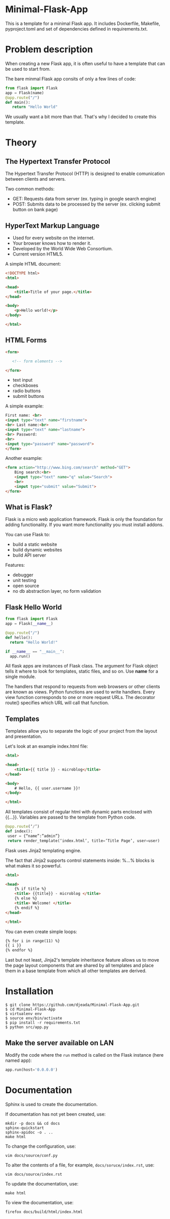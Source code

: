 # Minimal-Flask-App

This is a template for a minimal Flask app. It includes Dockerfile, Makefile, pyproject.toml and set of dependencies defined in requirements.txt.

# Problem description

When creating a new Flask app, it is often useful to have a template that can be used to start from. 

The bare minmal Flask app consits of only a few lines of code:

 ```Python
from flask import Flask
app = Flask(name)
@app.route("/")
def main():
    return "Hello World"
```  

We usually want a bit more than that. That's why I decided to create this template.

# Theory

## The Hypertext Transfer Protocol
The Hypertext Transfer Protocol (HTTP) is designed to enable comunication between clients and servers.

Two common methods:
- GET: Requests data from server (ex. typing in google search engine)
- POST: Submits data to be processed by the server (ex. clicking submit button on bank page)

## HyperText Markup Language 

- Used for every website on the internet.
- Your browser knows how to render it.
- Developed by the World Wide Web Consortium.
- Current version HTML5.

A simple HTML document:

```html
<!DOCTYPE html>
<html>

<head>
    <title>Title of your page.</title>
</head>

<body>
    <p>Hello world!</p>
</body>

</html>
```
 
## HTML Forms 
 
 ```html
<form>

    <!-- form elements -->

</form>
```  
  
  - text input
  - checkboxes
  - radio buttons
  - submit buttons
 
 <form>

A simple example:
  
```html
First name: <br>
<input type="text" name="firstname">
<br> Last name:<br>
<input type="text" name="lastname">
<br> Password:
<br>
<input type="password" name="password">
</form>
```
 
Another example:

```html
<form action="http://www.bing.com/search" method="GET">
    Bing search:<br>
    <input type="text" name="q" value="Search">
    <br>
    <input type="submit" value="Submit">
</form>
```
  
## What is Flask?
Flask is a micro web application framework.
Flask is only the foundation for adding functionality.
If you want more functionality you must install addons. <br>

You can use Flask to:
- build a static website
- build dynamic websites
- build API server

Features:
- debugger
- unit testing
- open source
- no db abstraction layer, no form validation
 
## Flask Hello World

```Python
from flask import Flask
app = Flask(__name__)

@app.route("/")
def hello():
  return "Hello World!"

if __name__ == "__main__":
  app.run()
```
  
 All flask apps are instances of Flask class.
 The argument for Flask object tells it where to look for templates, static files, and so on. Use __name__ for a single module.
 
The handlers that respond to requests from web browsers or other clients are known as views. Python functions are used to write handlers. Every view function corresponds to one or more request URLs. 
The decorator route() specifies which URL will call that function.
 
## Templates

Templates allow you to separate the logic of your project from the layout and presentation.

Let's look at an example index.html file:

```html
<html>

<head>
    <title>{{ title }} - microblog</title>
</head>

<body>
    # Hello, {{ user.username }}!
</body>

</html>
```

All templates consist of regular html with dynamic parts enclosed with {{…}}.
Variables are passed to the template from Python code.

 ```Python
@app.route(‘/’)
def index(): 
  user = {“name”:”admin”} 
  return render_template(‘index.html’, title=’Title Page’, user=user)
```

Flask uses Jinja2 templating engine.

The fact that Jinja2 supports control statements inside: %...% blocks is what makes it so powerful.

```html
<html>

<head>
    {% if title %}
    <title> {{title}} - microblog </title>
    {% else %}
    <title> Welcome! </title>
    {% endif %}
</head>

</html>
```

You can even create simple loops:

 ```html
{% for i in range(11) %}
 {{ i }}
{% endfor %}
```

Last but not least, Jinja2's template inheritance feature allows us to move the page layout components that are shared by all templates and place them in a base template from which all other templates are derived.

# Installation
 
    $ git clone https://github.com/djeada/Minimal-Flask-App.git
    $ cd Minimal-Flask-App
    $ virtualenv env
    $ source env/bin/activate
    $ pip install -r requirements.txt
    $ python src/app.py

 ## Make the server available on LAN 
 
Modify the code where the <code>run</code> method is called on the Flask instance (here named app): 

 ```Python
 app.run(host='0.0.0.0')
 ```

# Documentation

Sphinx is used to create the documentation.

If documentation has not yet been created, use:

    mkdir -p docs && cd docs
    sphinx-quickstart
    sphinx-apidoc -o . ..
    make html
    
To change the configuration, use:

    vim docs/source/conf.py

To alter the contents of a file, for example, <code>docs/soruce/index.rst</code>, use:

    vim docs/source/index.rst

To update the documentation, use:

    make html

To view the documentation, use:

    firefox docs/build/html/index.html 
